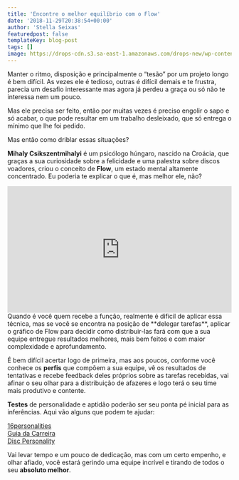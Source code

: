 ```yaml
---
title: 'Encontre o melhor equilíbrio com o Flow'
date: '2018-11-29T20:38:54+00:00'
author: 'Stella Seixas'
featuredpost: false
templateKey: blog-post
tags: []
image: https://drops-cdn.s3.sa-east-1.amazonaws.com/drops-new/wp-content/uploads/2018/11/29203018/capa_flow-150x150.png
---
```

Manter o ritmo, disposição e principalmente o “tesão” por um projeto longo é bem difícil. As vezes ele é tedioso, outras é difícil demais e te frustra, parecia um desafio interessante mas agora já perdeu a graça ou só não te interessa nem um pouco.

Mas ele precisa ser feito, então por muitas vezes é preciso engolir o sapo e só acabar, o que pode resultar em um trabalho desleixado, que só entrega o mínimo que lhe foi pedido.

Mas então como driblar essas situações?

**Mihaly Csikszentmihalyi** é um psicólogo húngaro, nascido na Croácia, que graças a sua curiosidade sobre a felicidade e uma palestra sobre discos voadores, criou o conceito de **Flow**, um estado mental altamente concentrado. Eu poderia te explicar o que é, mas melhor ele, não?

<div style="max-width: 854px;"><div style="position: relative; height: 0; padding-bottom: 56.25%;"><iframe allowfullscreen="allowfullscreen" frameborder="0" height="480" loading="lazy" scrolling="no" src="https://embed.ted.com/talks/lang/pt-br/mihaly_csikszentmihalyi_on_flow" style="position: absolute; left: 0; top: 0; width: 100%; height: 100%;" width="854"></iframe></div></div>Quando é você quem recebe a função, realmente é difícil de aplicar essa técnica, mas se você se encontra na posição de **delegar tarefas**, aplicar o gráfico de Flow para decidir como distribuir-las fará com que a sua equipe entregue resultados melhores, mais bem feitos e com maior complexidade e aprofundamento.

É bem difícil acertar logo de primeira, mas aos poucos, conforme você conhece os **perfis** que compõem a sua equipe, vê os resultados de tentativas e recebe feedback deles próprios sobre as tarefas recebidas, vai afinar o seu olhar para a distribuição de afazeres e logo terá o seu time mais produtivo e contente.

**Testes** de personalidade e aptidão poderão ser seu ponta pé inicial para as inferências. Aqui vão alguns que podem te ajudar:

[16personalities](https://www.16personalities.com/br/teste-de-personalidade)  
[Guia da Carreira](https://www.guiadacarreira.com.br/testes/teste-de-personalidade/)  
[Disc Personality](https://www.123test.com/disc-personality-test/)

Vai levar tempo e um pouco de dedicação, mas com um certo empenho, e olhar afiado, você estará gerindo uma equipe incrível e tirando de todos o seu **absoluto melhor**.